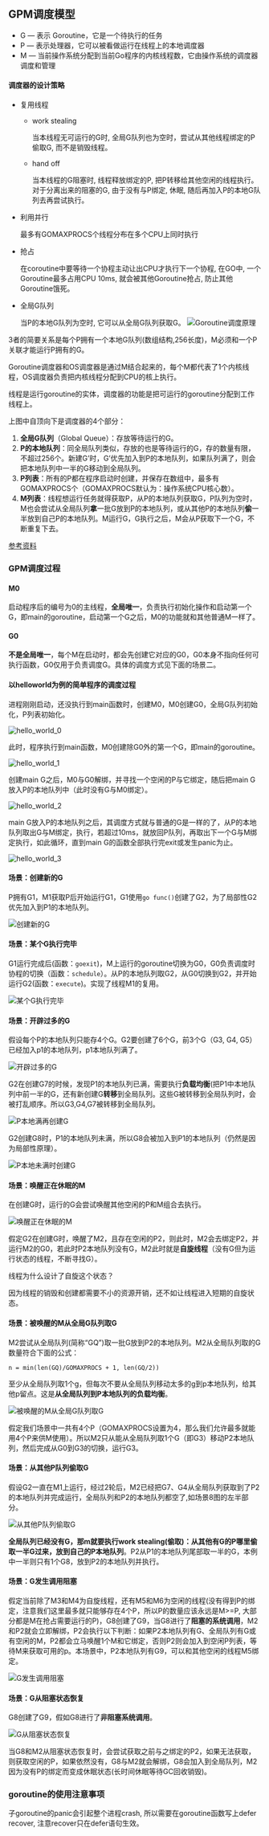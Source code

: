 ## GPM调度模型
* G — 表示 Goroutine，它是一个待执行的任务
* P — 表示处理器，它可以被看做运行在线程上的本地调度器
* M — 当前操作系统分配到当前Go程序的内核线程数，它由操作系统的调度器调度和管理

#### 调度器的设计策略

* 复用线程
    - work stealing
      
        当本线程无可运行的G时, 全局G队列也为空时，尝试从其他线程绑定的P偷取G, 而不是销毁线程。
    - hand off 
    
        当本线程的G阻塞时, 线程释放绑定的P, 把P转移给其他空闲的线程执行。
        对于分离出来的阻塞的G, 由于没有与P绑定, 休眠, 随后再加入P的本地G队列去再尝试执行。
* 利用并行

    最多有GOMAXPROCS个线程分布在多个CPU上同时执行
* 抢占

    在coroutine中要等待一个协程主动让出CPU才执行下一个协程, 在GO中, 一个Goroutine最多占用CPU 10ms, 就会被其他Goroutine抢占, 防止其他Goroutine饿死。
* 全局G队列

    当P的本地G队列为空时, 它可以从全局G队列获取G。
![Goroutine调度原理](../../src/GPM.png)

3者的简要关系是每个P拥有一个本地G队列(数组结构,256长度)，M必须和一个P关联才能运行P拥有的G。

Goroutine调度器和OS调度器是通过M结合起来的，每个M都代表了1个内核线程，OS调度器负责把内核线程分配到CPU的核上执行。

线程是运行goroutine的实体，调度器的功能是把可运行的goroutine分配到工作线程上。

上图中自顶向下是调度器的4个部分：

1. **全局G队列**（Global Queue）：存放等待运行的G。
2. **P的本地队列**：同全局队列类似，存放的也是等待运行的G，存的数量有限，不超过256个。新建G’时，G’优先加入到P的本地队列，如果队列满了，则会把本地队列中一半的G移动到全局队列。
3. **P列表**：所有的P都在程序启动时创建，并保存在数组中，最多有GOMAXPROCS个（GOMAXPROCS默认为：操作系统CPU核心数）。
4. **M列表**：线程想运行任务就得获取P，从P的本地队列获取G，P队列为空时，M也会尝试从全局队列**拿**一批G放到P的本地队列，或从其他P的本地队列**偷**一半放到自己P的本地队列。M运行G，G执行之后，M会从P获取下一个G，不断重复下去。

[参考资料](https://lessisbetter.site/subject/)

### GPM调度过程

#### M0

启动程序后的编号为0的主线程，**全局唯一**，负责执行初始化操作和启动第一个G，即main的goroutine，启动第一个G之后，M0的功能就和其他普通M一样了。

#### G0

**不是全局唯一**，每个M在启动时，都会先创建它对应的G0，G0本身不指向任何可执行函数，G0仅用于负责调度G。具体的调度方式见下面的场景二。

#### 以helloworld为例的简单程序的调度过程

进程刚刚启动，还没执行到main函数时，创建M0，M0创建G0，全局G队列初始化，P列表初始化。

![hello_world_0](../../src/golang/concurrency/hello_world_0.png)

此时，程序执行到main函数，M0创建除G0外的第一个G，即main的goroutine。

![hello_world_1](../../src/golang/concurrency/hello_world_1.png)

创建main G之后，M0与G0解绑，并寻找一个空闲的P与它绑定，随后把main G放入P的本地队列中（此时没有G与M0绑定）。

![hello_world_2](../../src/golang/concurrency/hello_world_2.png)

main G放入P的本地队列之后，其调度方式就与普通的G是一样的了，从P的本地队列取出G与M绑定，执行，若超过10ms，就放回P队列，再取出下一个G与M绑定执行，如此循环，直到main G的函数全部执行完exit或发生panic为止。

![hello_world_3](../../src/golang/concurrency/hello_world_3.png)

#### 场景：创建新的G

P拥有G1，M1获取P后开始运行G1，G1使用`go func()`创建了G2，为了局部性G2优先加入到P1的本地队列。

![创建新的G](../../src/golang/concurrency/gpm1.png)

#### 场景：某个G执行完毕

G1运行完成后(函数：`goexit`)，M上运行的goroutine切换为G0，G0负责调度时协程的切换（函数：`schedule`）。从P的本地队列取G2，从G0切换到G2，并开始运行G2(函数：`execute`)。实现了线程M1的复用。

![某个G执行完毕](../../src/golang/concurrency/gpm2.png)

#### 场景：开辟过多的G

假设每个P的本地队列只能存4个G。G2要创建了6个G，前3个G（G3, G4, G5）已经加入p1的本地队列，p1本地队列满了。

![开辟过多的G](../../src/golang/concurrency/gpm3.png)

G2在创建G7的时候，发现P1的本地队列已满，需要执行**负载均衡**(把P1中本地队列中前一半的G，还有新创建G**转移**到全局队列。这些G被转移到全局队列时，会被打乱顺序。所以G3,G4,G7被转移到全局队列。

![P本地满再创建G](../../src/golang/concurrency/gpm4.png)

G2创建G8时，P1的本地队列未满，所以G8会被加入到P1的本地队列（仍然是因为局部性原理）。

![P本地未满时创建G](../../src/golang/concurrency/gpm5.png)

#### 场景：唤醒正在休眠的M

在创建G时，运行的G会尝试唤醒其他空闲的P和M组合去执行。

![唤醒正在休眠的M](../../src/golang/concurrency/gpm6.png)

假定G2在创建G时，唤醒了M2，且存在空闲的P2，则此时，M2会去绑定P2，并运行M2的G0，若此时P2本地队列没有G，M2此时就是**自旋线程**（没有G但为运行状态的线程，不断寻找G）。

线程为什么设计了自旋这个状态？

因为线程的销毁和创建都需要不小的资源开销，还不如让线程进入短期的自旋状态。

#### 场景：被唤醒的M从全局G队列取G

M2尝试从全局队列(简称“GQ”)取一批G放到P2的本地队列。M2从全局队列取的G数量符合下面的公式：

```
n = min(len(GQ)/GOMAXPROCS + 1, len(GQ/2))
```

至少从全局队列取1个g，但每次不要从全局队列移动太多的g到p本地队列，给其他p留点。这是**从全局队列到P本地队列的负载均衡**。

![被唤醒的M从全局G队列取G](../../src/golang/concurrency/gpm7.jpeg)

假定我们场景中一共有4个P（GOMAXPROCS设置为4，那么我们允许最多就能用4个P来供M使用）。所以M2只从能从全局队列取1个G（即G3）移动P2本地队列，然后完成从G0到G3的切换，运行G3。

#### 场景：从其他P队列偷取G

假设G2一直在M1上运行，经过2轮后，M2已经把G7、G4从全局队列获取到了P2的本地队列并完成运行，全局队列和P2的本地队列都空了,如场景8图的左半部分。

![从其他P队列偷取G](../../src/golang/concurrency/gpm8.png)

**全局队列已经没有G，那m就要执行work stealing(偷取)：从其他有G的P哪里偷取一半G过来，放到自己的P本地队列**。P2从P1的本地队列尾部取一半的G，本例中一半则只有1个G8，放到P2的本地队列并执行。

#### 场景：G发生调用阻塞

假定当前除了M3和M4为自旋线程，还有M5和M6为空闲的线程(没有得到P的绑定，注意我们这里最多就只能够存在4个P，所以P的数量应该永远是M>=P, 大部分都是M在抢占需要运行的P)，G8创建了G9，当G8进行了**阻塞的系统调用**，M2和P2就会立即解绑，P2会执行以下判断：如果P2本地队列有G、全局队列有G或有空闲的M，P2都会立马唤醒1个M和它绑定，否则P2则会加入到空闲P列表，等待M来获取可用的p。本场景中，P2本地队列有G9，可以和其他空闲的线程M5绑定。

![G发生调用阻塞](../../src/golang/concurrency/gpm10.png)

#### 场景：G从阻塞状态恢复

G8创建了G9，假如G8进行了**非阻塞系统调用**。

![G从阻塞状态恢复](../../src/golang/concurrency/gpm11.png)

当G8和M2从阻塞状态恢复时，会尝试获取之前与之绑定的P2，如果无法获取，则获取空闲的P，如果依然没有，G8与M2就会解绑，G8会加入到全局队列，M2因为没有P的绑定而变成休眠状态(长时间休眠等待GC回收销毁)。

### goroutine的使用注意事项

子goroutine的panic会引起整个进程crash, 所以需要在goroutine函数写上defer recover, 注意recover只在defer语句生效。


